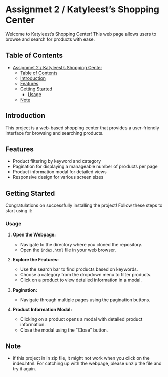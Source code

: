 # Assignmet 2 / Katyleest’s Shopping Center

Welcome to Katyleest’s Shopping Center! This web page allows users to browse and search for products with ease.


## Table of Contents

- [Assignmet 2 / Katyleest’s Shopping Center](#assignmet-2--katyleests-shopping-center)
  - [Table of Contents](#table-of-contents)
  - [Introduction](#introduction)
  - [Features](#features)
  - [Getting Started](#getting-started)
    - [Usage](#usage)
  - [Note](#note)
  

## Introduction

This project is a web-based shopping center that provides a user-friendly interface for browsing and searching products.


## Features

- Product filtering by keyword and category
- Pagination for displaying a manageable number of products per page
- Product information modal for detailed views
- Responsive design for various screen sizes

## Getting Started
Congratulations on successfully installing the project! Follow these steps to start using it:

### Usage

1. **Open the Webpage:**
   - Navigate to the directory where you cloned the repository.
   - Open the `index.html` file in your web browser.

2. **Explore the Features:**
   - Use the search bar to find products based on keywords.
   - Choose a category from the dropdown menu to filter products.
   - Click on a product to view detailed information in a modal.

3. **Pagination:**
   - Navigate through multiple pages using the pagination buttons.

4. **Product Information Modal:**
   - Clicking on a product opens a modal with detailed product information.
   - Close the modal using the "Close" button.


## Note
   - if this project in in zip file, it might not work when you click on the index.html. For catching up with the webpage, please unzip the file and try it again.

